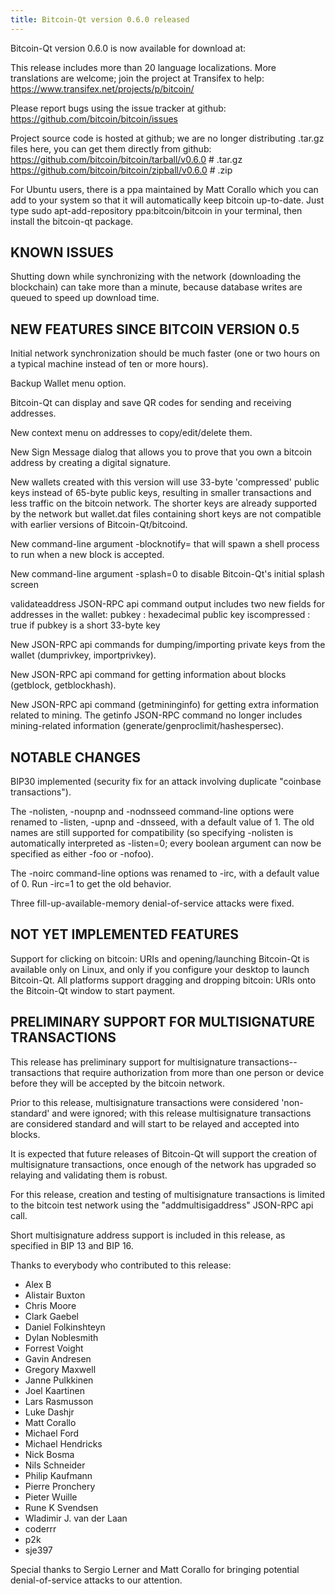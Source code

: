 ```yaml
---
title: Bitcoin-Qt version 0.6.0 released
---
```

Bitcoin-Qt version 0.6.0 is now available for download at:
  <removed>

This release includes more than 20 language localizations.
More translations are welcome; join the
project at Transifex to help:
  <https://www.transifex.net/projects/p/bitcoin/>

Please report bugs using the issue tracker at github:
  <https://github.com/bitcoin/bitcoin/issues>

Project source code is hosted at github; we are no longer
distributing .tar.gz files here, you can get them
directly from github:
 <https://github.com/bitcoin/bitcoin/tarball/v0.6.0>  # .tar.gz
 <https://github.com/bitcoin/bitcoin/zipball/v0.6.0>  # .zip

For Ubuntu users, there is a ppa maintained by Matt Corallo which
you can add to your system so that it will automatically keep
bitcoin up-to-date.  Just type
 sudo apt-add-repository ppa:bitcoin/bitcoin
in your terminal, then install the bitcoin-qt package.


KNOWN ISSUES
------------

Shutting down while synchronizing with the network
(downloading the blockchain) can take more than a minute,
because database writes are queued to speed up download
time.


NEW FEATURES SINCE BITCOIN VERSION 0.5
--------------------------------------

Initial network synchronization should be much faster
(one or two hours on a typical machine instead of ten or more
hours).

Backup Wallet menu option.

Bitcoin-Qt can display and save QR codes for sending
and receiving addresses.

New context menu on addresses to copy/edit/delete them.

New Sign Message dialog that allows you to prove that you
own a bitcoin address by creating a digital
signature.

New wallets created with this version will
use 33-byte 'compressed' public keys instead of
65-byte public keys, resulting in smaller
transactions and less traffic on the bitcoin
network. The shorter keys are already supported
by the network but wallet.dat files containing
short keys are not compatible with earlier
versions of Bitcoin-Qt/bitcoind.

New command-line argument -blocknotify=<command>
that will spawn a shell process to run <command> 
when a new block is accepted.

New command-line argument -splash=0 to disable
Bitcoin-Qt's initial splash screen

validateaddress JSON-RPC api command output includes
two new fields for addresses in the wallet:
 pubkey : hexadecimal public key
 iscompressed : true if pubkey is a short 33-byte key

New JSON-RPC api commands for dumping/importing
private keys from the wallet (dumprivkey, importprivkey).

New JSON-RPC api command for getting information about
blocks (getblock, getblockhash).

New JSON-RPC api command (getmininginfo) for getting
extra information related to mining. The getinfo
JSON-RPC command no longer includes mining-related
information (generate/genproclimit/hashespersec).



NOTABLE CHANGES
---------------

BIP30 implemented (security fix for an attack involving
duplicate "coinbase transactions").

The -nolisten, -noupnp and -nodnsseed command-line
options were renamed to -listen, -upnp and -dnsseed,
with a default value of 1. The old names are still
supported for compatibility (so specifying -nolisten
is automatically interpreted as -listen=0; every
boolean argument can now be specified as either
-foo or -nofoo).

The -noirc command-line options was renamed to
-irc, with a default value of 0. Run -irc=1 to
get the old behavior.

Three fill-up-available-memory denial-of-service
attacks were fixed.

NOT YET IMPLEMENTED FEATURES
----------------------------

Support for clicking on bitcoin: URIs and
opening/launching Bitcoin-Qt is available only on Linux,
and only if you configure your desktop to launch
Bitcoin-Qt. All platforms support dragging and dropping
bitcoin: URIs onto the Bitcoin-Qt window to start
payment.


PRELIMINARY SUPPORT FOR MULTISIGNATURE TRANSACTIONS
---------------------------------------------------

This release has preliminary support for multisignature
transactions-- transactions that require authorization
from more than one person or device before they
will be accepted by the bitcoin network.

Prior to this release, multisignature transactions
were considered 'non-standard' and were ignored;
with this release multisignature transactions are
considered standard and will start to be relayed
and accepted into blocks.

It is expected that future releases of Bitcoin-Qt
will support the creation of multisignature transactions,
once enough of the network has upgraded so relaying
and validating them is robust.

For this release, creation and testing of multisignature
transactions is limited to the bitcoin test network using
the "addmultisigaddress" JSON-RPC api call.

Short multisignature address support is included in this
release, as specified in BIP 13 and BIP 16.


Thanks to everybody who contributed to this release:

- Alex B
- Alistair Buxton
- Chris Moore
- Clark Gaebel
- Daniel Folkinshteyn
- Dylan Noblesmith
- Forrest Voight
- Gavin Andresen
- Gregory Maxwell
- Janne Pulkkinen
- Joel Kaartinen
- Lars Rasmusson
- Luke Dashjr
- Matt Corallo
- Michael Ford
- Michael Hendricks
- Nick Bosma
- Nils Schneider
- Philip Kaufmann
- Pierre Pronchery
- Pieter Wuille
- Rune K Svendsen
- Wladimir J. van der Laan
- coderrr
- p2k
- sje397

Special thanks to Sergio Lerner and Matt Corallo for bringing
potential denial-of-service attacks to our attention.
